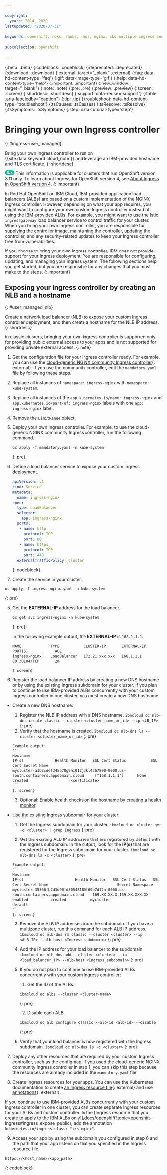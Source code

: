 ```yaml
---

copyright:
  years: 2014, 2020
lastupdated: "2020-07-31"

keywords: openshift, roks, rhoks, rhos, nginx, iks multiple ingress controllers, byo controller

subcollection: openshift

---
```


{:beta: .beta}
{:codeblock: .codeblock}
{:deprecated: .deprecated}
{:download: .download}
{:external: target="_blank" .external}
{:faq: data-hd-content-type='faq'}
{:gif: data-image-type='gif'}
{:help: data-hd-content-type='help'}
{:important: .important}
{:new_window: target="_blank"}
{:note: .note}
{:pre: .pre}
{:preview: .preview}
{:screen: .screen}
{:shortdesc: .shortdesc}
{:support: data-reuse='support'}
{:table: .aria-labeledby="caption"}
{:tip: .tip}
{:troubleshoot: data-hd-content-type='troubleshoot'}
{:tsCauses: .tsCauses}
{:tsResolve: .tsResolve}
{:tsSymptoms: .tsSymptoms}
{:step: data-tutorial-type='step'}


# Bringing your own Ingress controller
{: #ingress-user_managed}

Bring your own Ingress controller to run on {{site.data.keyword.cloud_notm}} and leverage an IBM-provided hostname and TLS certificate.
{: shortdesc}

<img src="images/icon-version-311.png" alt="Version 3.11 icon" width="30" style="width:30px; border-style: none"/> This information is applicable for clusters that run OpenShift version 3.11 only. To learn about Ingress for OpenShift version 4, see [About Ingress in OpenShift version 4](/docs/openshift?topic=openshift-ingress-about-roks4).
{: important}

In Red Hat OpenShift on IBM Cloud, IBM-provided application load balancers (ALBs) are based on a custom implementation of the NGINX Ingress controller. However, depending on what your app requires, you might want to configure your own custom Ingress controller instead of using the IBM-provided ALBs. For example, you might want to use the Istio `ingressgateway` load balancer service to control traffic for your cluster. When you bring your own Ingress controller, you are responsible for supplying the controller image, maintaining the controller, updating the controller, and any security-related updates to keep your Ingress controller free from vulnerabilities.

If you choose to bring your own Ingress controller, IBM does not provide support for your Ingress deployment. You are responsible for configuring, updating, and managing your Ingress system. The following sections help you get started, but you are responsible for any changes that you must make to the steps.
{: important}

## Exposing your Ingress controller by creating an NLB and a hostname
{: #user_managed_nlb}

Create a network load balancer (NLB) to expose your custom Ingress controller deployment, and then create a hostname for the NLB IP address.
{: shortdesc}

In classic clusters, bringing your own Ingress controller is supported only for providing public external access to your apps and is not supported for providing private external access.
{: note}

1. Get the configuration file for your Ingress controller ready. For example, you can use the [cloud-generic NGINX community Ingress controller](https://raw.githubusercontent.com/kubernetes/ingress-nginx/nginx-0.30.0/deploy/static/mandatory.yaml){: external}. If you use the community controller, edit the `mandatory.yaml` file by following these steps.
  1. Replace all instances of `namespace: ingress-nginx` with `namespace: kube-system`.
  2. Replace all instances of the `app.kubernetes.io/name: ingress-nginx` and `app.kubernetes.io/part-of: ingress-nginx` labels with one `app: ingress-nginx` label.
  3. Remove the `LimitRange` object.

2. Deploy your own Ingress controller. For example, to use the cloud-generic NGINX community Ingress controller, run the following command.
    ```
    oc apply -f mandatory.yaml -n kube-system
    ```
    {: pre}

3. Define a load balancer service to expose your custom Ingress deployment.
    ```yaml
    apiVersion: v1
    kind: Service
    metadata:
      name: ingress-nginx
    spec:
      type: LoadBalancer
      selector:
        app: ingress-nginx
      ports:
       - name: http
         protocol: TCP
         port: 80
       - name: https
         protocol: TCP
         port: 443
      externalTrafficPolicy: Cluster
    ```
    {: codeblock}

4. Create the service in your cluster.
  ```
  oc apply -f ingress-nginx.yaml -n kube-system
  ```
  {: pre}

5. Get the **EXTERNAL-IP** address for the load balancer.
    ```
    oc get svc ingress-nginx -n kube-system
    ```
    {: pre}

    In the following example output, the **EXTERNAL-IP** is `168.1.1.1`.
    ```
    NAME             TYPE           CLUSTER-IP       EXTERNAL-IP      PORT(S)            AGE
    ingress-nginx    LoadBalancer   172.21.xxx.xxx   168.1.1.1        80:30104/TCP       2m
    ```
    {: screen}

6. Register the load balancer IP address by creating a new DNS hostname or by using the existing Ingress subdomain for your cluster. If you plan to continue to use IBM-provided ALBs concurrently with your custom Ingress controller in one cluster, you must create a new DNS hostname.
  * Create a new DNS hostname:
      1. Register the NLB IP address with a DNS hostname.
        ```
        ibmcloud oc nlb-dns create classic --cluster <cluster_name_or_id> --ip <LB_IP>
        ```
        {: pre}
      2. Verify that the hostname is created.
        ```
        ibmcloud oc nlb-dns ls --cluster <cluster_name_or_id>
        ```
        {: pre}

        Example output:
        ```
        Hostname                                                                                IP(s)              Health Monitor   SSL Cert Status           SSL Cert Secret Name
        mycluster-a1b2cdef345678g9hi012j3kl4567890-0000.us-south.containers.appdomain.cloud     ["168.1.1.1"]      None             created                   <certificate>
        ```
        {: screen}
      3. Optional: [Enable health checks on the hostname by creating a health monitor](/docs/openshift?topic=openshift-loadbalancer_hostname#loadbalancer_hostname_monitor).
  * Use the existing Ingress subdomain for your cluster:
      1. Get the Ingress subdomain for your cluster.
        ```
        ibmcloud oc cluster get -c <cluster> | grep Ingress
        ```
        {: pre}

      2. Get the existing ALB IP addresses that are registered by default with the Ingress subdomain. In the output, look for the **IP(s)** that are registered for the Ingress subdomain for your cluster.
        ```
        ibmcloud oc nlb-dns ls -c <cluster>
        ```
        {: pre}

        Example output:
        ```
        Hostname                                                                               IP(s)                       Health Monitor   SSL Cert Status   SSL Cert Secret Name                               Secret Namespace
        mycluster-35366fb2d3d90fd50548180f69e7d12a-0000.us-south.containers.appdomain.cloud    169.XX.XX.X,169.XX.XXX.XX   enabled          created           mycluster                                          default
        ```
        {: screen}

      3. Remove the ALB IP addresses from the subdomain. If you have a multizone cluster, run this command for each ALB IP address.
        ```
        ibmcloud oc nlb-dns rm classic --cluster <cluster> --ip <ALB_IP> --nlb-host <Ingress_subdomain>
        ```
        {: pre}

      4. Add the IP address for your load balancer to the subdomain.
        ```
        ibmcloud oc nlb-dns add --cluster <cluster> --ip <load_balancer_IP> --nlb-host <Ingress_subdomain>
        ```
        {: pre}

      5. If you do not plan to continue to use IBM-provided ALBs concurrently with your custom Ingress controller:
          1. Get the ID of the ALBs.
            ```
            ibmcloud oc albs --cluster <cluster-name>
            ```
            {: pre}

          2. Disable each ALB.
            ```
            ibmcloud oc alb configure classic --alb-id <alb-id> --disable
            ```
            {: pre}

      6. Verify that your load balancer is now registered with the Ingress subdomain.
        ```
        ibmcloud oc nlb-dns ls -c <cluster>
        ```
        {: pre}
7. Deploy any other resources that are required by your custom Ingress controller, such as the configmap. If you used the cloud-generic NGINX community Ingress controller in step 1, you can skip this step because the resources are already included in the `mandatory.yaml` file.

8. Create Ingress resources for your apps. You can use the Kubernetes documentation to create [an Ingress resource file](https://kubernetes.io/docs/concepts/services-networking/ingress/){: external} and use [annotations](https://kubernetes.github.io/ingress-nginx/user-guide/nginx-configuration/annotations/){: external}.
  <p class="tip">If you continue to use IBM-provided ALBs concurrently with your custom Ingress controller in one cluster, you can create separate Ingress resources for your ALBs and custom controller. In the [Ingress resource that you create to apply to the IBM ALBs only](/docs/openshift?topic=openshift-ingress#ingress_expose_public), add the annotation <code>kubernetes.io/ingress.class: "iks-nginx"</code>.</p>

9. Access your app by using the subdomain you configured in step 6 and the path that your app listens on that you specified in the Ingress resource file.
  ```
  https://<host_name>/<app_path>
  ```
  {: codeblock}



